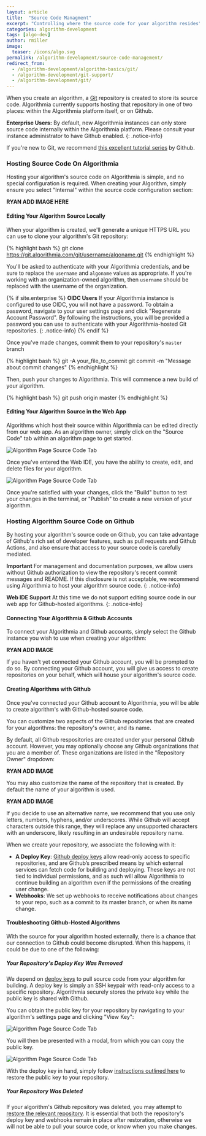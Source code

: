 ```yaml
---
layout: article
title:  "Source Code Managment"
excerpt: "Controlling where the source code for your algorithm resides"
categories: algorithm-development
tags: [algo-dev]
author: rmiller
image:
  teaser: /icons/algo.svg
permalink: /algorithm-development/source-code-management/
redirect_from:
  - /algorithm-development/algorithm-basics/git/
  - /algorithm-development/git-support/
  - /algorithm-development/git/
---
```

When you create an algorithm, a [Git](https://git-scm.com/) repository is created to store its source code. Algorithmia currently supports hosting that repository in one of two places: within the Algorithmia platform itself, or on Github.

**Enterprise Users:** By default, new Algorithmia instances can only store source code internally within the Algorithmia platform. Please consult your instance administrator to have Github enabled.
{: .notice-info}

If you're new to Git, we recommend [this excellent tutorial series](https://try.github.io/) by Github.

### Hosting Source Code On Algorithmia

Hosting your algorithm's source code on Algorithmia is simple, and no special configuration is required. When creating your Algorithm, simply ensure you select "Internal" within the source code configuration section:

**RYAN ADD IMAGE HERE**

#### Editing Your Algorithm Source Locally

When your algorithm is created, we'll generate a unique HTTPS URL you can use to clone your algorithm's Git repository:

{% highlight bash %}
git clone https://git.algorithmia.com/git/username/algoname.git
{% endhighlight %}

You'll be asked to authenticate with your Algorithmia credentials, and be sure to replace the `username` and `algoname` values as appropriate. If you're working with an organization-owned algorithm, then `username` should be replaced with the username of the organization. 

{% if site.enterprise %}
**OIDC Users** If your Algorithmia instance is configured to use OIDC, you will not have a password. To obtain a password, navigate to your user settings page and click "Regenerate Account Password". By following the instructions, you will be provided a password you can use to authenticate with your Algorithmia-hosted Git repositories.
{: .notice-info}
{% endif %}

Once you've made changes, commit them to your repository's `master` branch 

{% highlight bash %}
git -A your_file_to_commit
git commit -m "Message about commit changes"
{% endhighlight %}

Then, push your changes to Algorithmia. This will commence a new build of your algorithm.

{% highlight bash %}
git push origin master
{% endhighlight %}

#### Editing Your Algorithm Source in the Web App

Algorithms which host their source within Algorithmia can be edited directly from our web app. As an algorithm owner, simply click on the "Source Code" tab within an algorithm page to get started.

<img src="{{site.cdnurl}}{{site.baseurl}}/images/post_images/source_code_management/algorithm_source_code_tab.png" alt="Algorithm Page Source Code Tab" class="screenshot img-sm">

Once you've entered the Web IDE, you have the ability to create, edit, and delete files for your algorithm.

<img src="{{site.cdnurl}}{{site.baseurl}}/images/post_images/source_code_management/algorithm_web_ide.png" alt="Algorithm Page Source Code Tab" class="screenshot img-sm">

Once you're satisfied with your changes, click the "Build" button to test your changes in the terminal, or "Publish" to create a new version of your algorithm.

### Hosting Algorithm Source Code on Github

By hosting your algorithm's source code on Github, you can take advantage of Github's rich set of developer features, such as pull requests and Github Actions, and also ensure that access to your source code is carefully mediated.

**Important** For management and documentation purposes, we allow users without Github authorization to view the repository's recent commit messages and README. If this disclosure is not acceptable, we recommend using Algorithmia to host your algorithm source code.
{: .notice-info}

**Web IDE Support** At this time we do not support editing source code in our web app for Github-hosted algorithms. 
{: .notice-info}

#### Connecting Your Algorithmia & Github Accounts

To connect your Algorithmia and Github accounts, simply select the Github instance you wish to use when creating your algorithm:

**RYAN ADD IMAGE**

If you haven't yet connected your Github account, you will be prompted to do so. By connecting your Github account, you will give us access to create repositories on your behalf, which will house your algorithm's source code.

#### Creating Algorithms with Github

Once you've connected your Github account to Algorithmia, you will be able to create algorithm's with Github-hosted source code.

You can customize two aspects of the Github repositories that are created for your algorithms: the repository's owner, and its name.

By default, all Github respositories are created under your personal Github account. However, you may optionally choose any Github organizations that you are a member of. These organizations are listed in the "Repository Owner" dropdown:

**RYAN ADD IMAGE**

You may also customize the name of the repository that is created. By default the name of your algorithm is used. 

**RYAN ADD IMAGE**

If you decide to use an alternative name, we recommend that you use only letters, numbers, hyphens, and/or underscores. While Github will accept characters outside this range, they will replace any unsupported characters with an underscore, likely resulting in an undesirable repository name.

When we create your repository, we associate the following with it:

- **A Deploy Key**: [Github deploy keys](https://github.blog/2015-06-16-read-only-deploy-keys/) allow read-only access to specific repositories, and are Github’s prescribed means by which external services can fetch code for building and deploying. These keys are not tied to individual permissions, and as such will allow Algorithmia to continue building an algorithm even if the permissions of the creating user change.
- **Webhooks**: We set up webhooks to receive notifications about changes to your repo, such as a commit to its master branch, or when its name change.

#### Troubleshooting Github-Hosted Algorithms

With the source for your algorithm hosted externally, there is a chance that our connection to Github could become disrupted. When this happens, it could be due to one of the following:

##### Your Repository's Deploy Key Was Removed

We depend on [deploy keys](https://github.blog/2015-06-16-read-only-deploy-keys/) to pull source code from your algorithm for building. A deploy key is simply an SSH keypair with read-only access to a specific repository. Algorithmia securely stores the private key while the public key is shared with Github.

You can obtain the public key for your repository by navigating to your algorithm's settings page and clicking "View Key":

<img src="{{site.cdnurl}}{{site.baseurl}}/images/post_images/source_code_management/algorithm_settings_select_deploy_key.png" alt="Algorithm Page Source Code Tab" class="screenshot img-sm">

You will then be presented with a modal, from which you can copy the public key.

<img src="{{site.cdnurl}}{{site.baseurl}}/images/post_images/source_code_management/algorithm_settings_view_deploy_key.png" alt="Algorithm Page Source Code Tab" class="screenshot img-sm">

With the deploy key in hand, simply follow [instructions outlined here](https://developer.github.com/v3/guides/managing-deploy-keys/#deploy-keys) to restore the public key to your repository.

##### Your Repository Was Deleted

If your algorithm's Github repository was deleted, you may attempt to [restore the relevant repository](https://help.github.com/en/github/administering-a-repository/restoring-a-deleted-repository). It is essential that both the repository's deploy key and webhooks remain in place after restoration, otherwise we will not be able to pull your source code, or know when you make changes.
